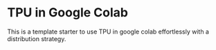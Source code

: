 # TPU in Google Colab

This is a template starter to use TPU in google colab effortlessly with a distribution strategy.


